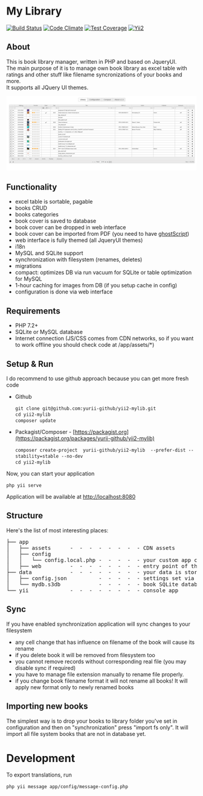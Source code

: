 
# My Library

[![Build Status](https://travis-ci.org/yurii-github/yii2-mylib.svg?branch=master)](https://travis-ci.org/yurii-github/yii2-mylib) [![Code Climate](https://codeclimate.com/github/yurii-github/yii2-mylib/badges/gpa.svg)](https://codeclimate.com/github/yurii-github/yii2-mylib) [![Test Coverage](https://codeclimate.com/github/yurii-github/yii2-mylib/badges/coverage.svg)](https://codeclimate.com/github/yurii-github/yii2-mylib/coverage) [![Yii2](https://img.shields.io/badge/Powered_by-Yii_Framework-green.svg?style=flat)](http://www.yiiframework.com/)

## About

This is book library manager, written in PHP and based on JqueryUI.  
The main purpose of it is to manage own book library as excel table with ratings and other stuff like filename syncronizations of your books and more.  
It supports all JQuery UI themes.  

![library page](app/web/library.png)


## Functionality

- excel table is sortable, pagable
- books CRUD
- books categories
- book cover is saved to database
- book cover can be dropped in web interface
- book cover can be imported from PDF (you need to have [ghostScript](https://www.ghostscript.com/))
- web interface is fully themed (all JqueryUI themes)
- i18n
- MySQL and SQLite support
- synchronization with filesystem (renames, deletes)
- migrations
- compact: optimizes DB via run vacuum for SQLite or table optimization for MySQL
- 1-hour caching for images from DB (if you setup cache in config)
- configuration is done via web interface

## Requirements

- PHP 7.2+
- SQLite or MySQL database
- Internet connection (JS/CSS comes from CDN networks, so if you want to work offline you should check code at /app/assets/*)

## Setup & Run
 
I do recommend to use github approach because you can get more fresh code

* Github
    ```
    git clone git@github.com:yurii-github/yii2-mylib.git
    cd yii2-mylib
    composer update
    ```
* Packagist/Composer - [https://packagist.org](https://packagist.org/packages/yurii-github/yii2-mylib)
    ```
    composer create-project  yurii-github/yii2-mylib  --prefer-dist --stability=stable --no-dev
    cd yii2-mylib
    ```

Now, you can start your application

```
php yii serve
```

Application will be available at [http://localhost:8080](http://localhost:8080)

## Structure
Here's the list of most interesting places: 
<pre>
├── app
│   ├── assets      -  -  -  -  -  -  -  - CDN assets
│   ├── config
│   │   └── config.local.php -  -  -  -  - your custom app configuration (that cannot be set via settings)
│   ├── web         -  -  -  -  -  -  -  - entry point of the application  
├── data            -  -  -  -  -  -  -  - your data is stored here
│   ├── config.json          -  -  -  -  - settings set via web interface
│   └── mydb.s3db            -  -  -  -  - book SQLite database
└── yii             -  -  -  -  -  -  -  - console app
</pre>

## Sync
If you have enabled synchronization application will sync changes to your filesystem
* any cell change that has influence on filename of the book will cause its rename
* if you delete book it will be removed from filesystem too 
* you cannot remove records without corresponding real file (you may disable sync if required)
* you have to manage file extension manually to rename file properly.
* if you change book filename format it will not rename all books! It will apply new format only to newly renamed books

## Importing new books
The simplest way is to drop your books to library folder you've set in configuration and then on "synchronization" press "import fs only". 
It will import all file system books that are not in database yet.


# Development

To export translations, run
```
php yii message app/config/message-config.php
```
